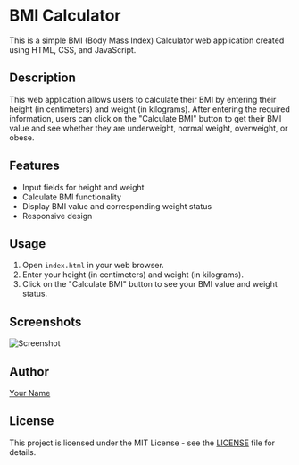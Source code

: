# BMI Calculator

This is a simple BMI (Body Mass Index) Calculator web application created using HTML, CSS, and JavaScript.

## Description

This web application allows users to calculate their BMI by entering their height (in centimeters) and weight (in kilograms). After entering the required information, users can click on the "Calculate BMI" button to get their BMI value and see whether they are underweight, normal weight, overweight, or obese.

## Features

- Input fields for height and weight
- Calculate BMI functionality
- Display BMI value and corresponding weight status
- Responsive design

## Usage

1. Open `index.html` in your web browser.
2. Enter your height (in centimeters) and weight (in kilograms).
3. Click on the "Calculate BMI" button to see your BMI value and weight status.

## Screenshots

![Screenshot](screenshot.png)

## Author

[Your Name](https://github.com/yourusername)

## License

This project is licensed under the MIT License - see the [LICENSE](LICENSE) file for details.

